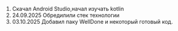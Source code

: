 1. Скачал Android Studio,начал изучать kotlin
2. 24.09.2025 Обредилили стек технологии
 3. 03.10.2025 Добавил паку WellDone и некоторый готовый код.

